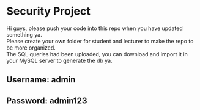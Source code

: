 ﻿# Security Project
 Hi guys, please push your code into this repo when you have updated something ya.\
 Please create your own folder for student and lecturer to make the repo to be more organized.\
 The SQL queries had been uploaded, you can download and import it in your MySQL server to generate the db ya.
## Username: admin
## Password: admin123
